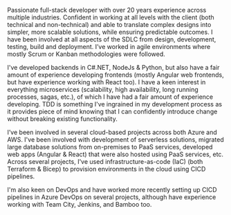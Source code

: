 Passionate full-stack developer with over 20 years experience across multiple industries. Confident in working at all levels with the client (both technical and non-technical) and able to translate complex designs into simpler, more scalable solutions, while ensuring predictable outcomes. I have been involved at all aspects of the SDLC from design, development, testing, build and deployment. I’ve worked in agile environments where mostly Scrum or Kanban methodologies were followed.

I've developed backends in C#.NET, NodeJs & Python, but also have a fair amount of experience developing frontends (mostly Angular web frontends, but have experience working with React too). I have a keen interest in everything microservices (scalability, high availability, long running processes, sagas, etc.), of which I have had a fair amount of experience developing. TDD is something I've ingrained in my development process as it provides piece of mind knowing that I can confidently introduce change without breaking existing functionality.

I’ve been involved in several cloud-based projects across both Azure and AWS. I've been involved with development of serverless solutions, migrated large database solutions from on-premises to PaaS services, developed web apps (Angular & React) that were also hosted using PaaS services, etc. Across several projects, I've used infrastructure-as-code (IaC) (both Terraform & Bicep) to provision environments in the cloud using CICD pipelines.

I'm also keen on DevOps and have worked more recently setting up CICD pipelines in Azure DevOps on several projects, although have experience working with Team City, Jenkins, and Bamboo too.

